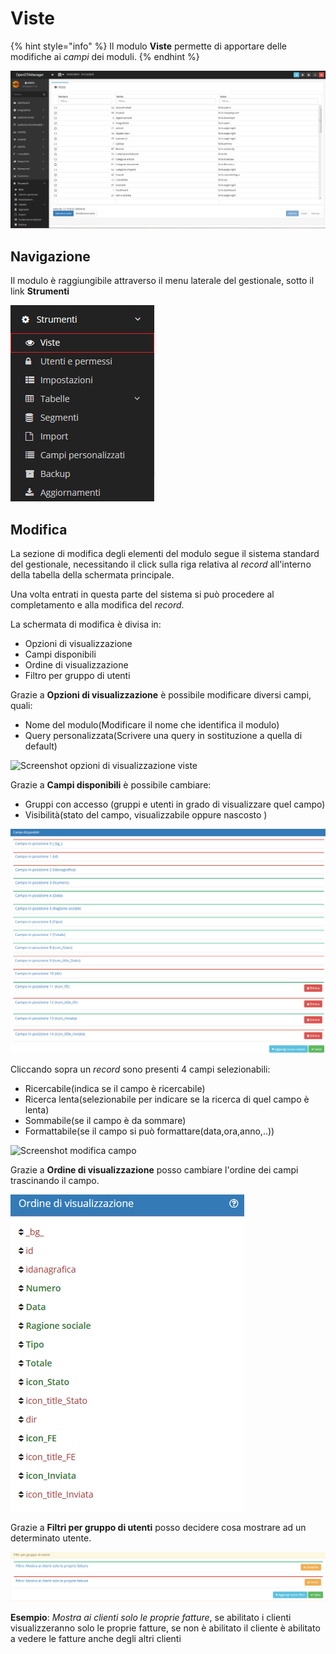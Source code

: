 # Viste

{% hint style="info" %}
Il modulo **Viste** permette di apportare delle modifiche ai _campi_ dei moduli.
{% endhint %}

![Screenshot interfaccia viste](../../.gitbook/assets/screenviste.PNG)

## Navigazione

Il modulo è raggiungibile attraverso il menu laterale del gestionale, sotto il link **Strumenti**

![Screenshot navigazione viste](../../.gitbook/assets/navigazioneviste.PNG)

## Modifica

La sezione di modifica degli elementi del modulo segue il sistema standard del gestionale, necessitando il click sulla riga relativa al _record_ all'interno della tabella della schermata principale.

Una volta entrati in questa parte del sistema si può procedere al completamento e alla modifica del _record._

La schermata di modifica è divisa in:

* Opzioni di visualizzazione
* Campi disponibili
* Ordine di visualizzazione
* Filtro per gruppo di utenti 

Grazie a **Opzioni di visualizzazione** è possibile modificare diversi campi, quali:

* Nome del modulo\(Modificare il nome che identifica il modulo\)
* Query personalizzata\(Scrivere una query in sostituzione a quella di default\)

![Screenshot opzioni di visualizzazione viste](../../.gitbook/assets/opzionidivisualizzazione-1.PNG)

Grazie a **Campi disponibili** è possibile cambiare:

* Gruppi con accesso \(gruppi e utenti in grado di visualizzare quel campo\)
* Visibilità\(stato del campo, visualizzabile oppure nascosto \)

![Screenshot campi disponibili viste](../../.gitbook/assets/campidisponibili.PNG)

Cliccando sopra un _record_ sono presenti 4 campi selezionabili:

* Ricercabile\(indica se il campo è ricercabile\)
* Ricerca lenta\(selezionabile per indicare se la ricerca di quel campo è lenta\)
* Sommabile\(se il campo è da sommare\)
* Formattabile\(se il campo si può formattare\(data,ora,anno,..\)\)

![Screenshot modifica campo](../../.gitbook/assets/campidisponibili1-1.PNG)

Grazie a **Ordine di visualizzazione** posso cambiare l'ordine dei campi trascinando il campo.

![Screenshot ordine di visualizzazione](../../.gitbook/assets/ordinedivisualizzazione.PNG)

Grazie a **Filtri per gruppo di utenti** posso decidere cosa mostrare ad un determinato utente.

![Screenshot filtri per gruppo di utenti](../../.gitbook/assets/filtripergruppodiutenti.PNG)

**Esempio**: _Mostra ai clienti solo le proprie fatture_, se abilitato i clienti visualizzeranno solo le proprie fatture, se non è abilitato il cliente è abilitato a vedere le fatture anche degli altri clienti

